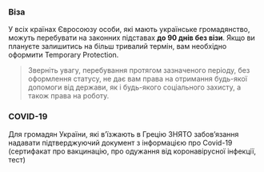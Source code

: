 ### Віза
У всіх країнах Євросоюзу особи, які мають українське громадянство, можуть перебувати на законних підставах **до 90 днів без візи**. Якщо ви плануєте залишитись на більш тривалий термін, вам необхідно оформити Temporary Protection.
>Зверніть увагу, перебування протягом зазначеного періоду, без оформлення статусу, не дає вам права на отримання будь-якої допомоги від держави, як і будь-якого соціального захисту, а також права на роботу.
### COVID-19
Для громадян України, які в’їзжають в Грецію ЗНЯТО забов’язання надавати підтверджуючий документ з інформацією про Covid-19 (сертифакат про вакцинацію, про одужання від коронавірусної інфекції, тест)